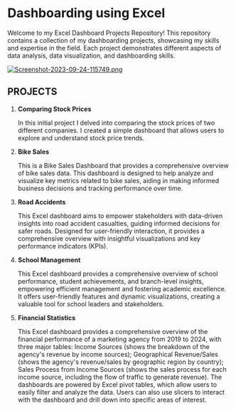 # Dashboarding using Excel


<p>Welcome to my Excel Dashboard Projects Repository! This repository contains a collection of my dashboarding projects, showcasing my skills and expertise in the field. Each project demonstrates different aspects of data analysis, data visualization, and dashboarding skills.</p>

[![Screenshot-2023-09-24-115749.png](https://i.postimg.cc/9FYcJcjq/Screenshot-2023-09-24-115749.png)](https://postimg.cc/LnhdsK5H)

<h2>PROJECTS</h2>
<ol>

<li>
<strong>Comparing Stock Prices</strong>
<p>In this initial project I delved into comparing the stock prices of two different companies. I created a simple dashboard that allows users to explore and understand stock price trends.</p>
</li>

<li>
<strong>Bike Sales</strong>
<p>This is a Bike Sales Dashboard that provides a comprehensive overview of bike sales data. This dashboard is designed to help analyze and visualize key metrics related to bike sales, aiding in making informed business decisions and tracking performance over time.</p>
</li>

<li>
<strong>Road Accidents</strong>
<p>This Excel dashboard aims to empower stakeholders with data-driven insights into road accident casualties, guiding informed decisions for safer roads. Designed for user-friendly interaction, it provides a comprehensive overview with insightful visualizations and key performance indicators (KPIs).</p>
</li>

<li>
<strong>School Management</strong>
<p>This Excel dashboard provides a comprehensive overview of school performance, student achievements, and branch-level insights, empowering efficient management and fostering academic excellence. It offers user-friendly features and dynamic visualizations, creating a valuable tool for school leaders and stakeholders.</p>
</li>

<li>
<strong>Financial Statistics</strong>
<p>This Excel dashboard provides a comprehensive overview of the financial performance of a marketing agency from 2019 to 2024, with three major tables: Income Sources (shows the breakdown of the agency's revenue by income sources); Geographical Revenue/Sales (shows the agency's revenue/sales by geographic region by country); Sales Process from Income Sources (shows the sales process for each income source, including the flow of traffic to generate revenue).
The dashboards are powered by Excel pivot tables, which allow users to easily filter and analyze the data. Users can also use slicers to interact with the dashboard and drill down into specific areas of interest.</p>
</li>
</ol>

